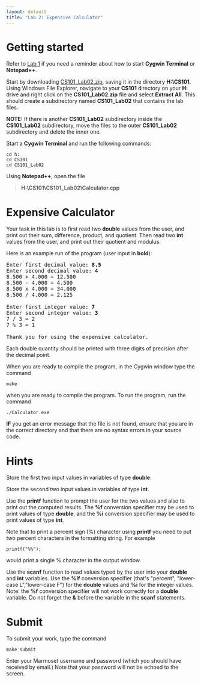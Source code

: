 ```yaml
---
layout: default
title: "Lab 2: Expensive Calculator"
---
```


Getting started
===============

Refer to [Lab 1](lab01.html) if you need a reminder about how to start **Cygwin Terminal** or **Notepad++**.

Start by downloading [CS101\_Lab02.zip](CS101_Lab02.zip), saving it in the directory **H:\\CS101**. Using Windows File Explorer, navigate to your **CS101** directory on your **H:** drive and right click on the **CS101\_Lab02.zip** file and select **Extract All**. This should create a subdirectory named **CS101\_Lab02** that contains the lab files. 

**NOTE:** If there is another **CS101\_Lab02** subdirectory inside the **CS101\_Lab02** subdirectory, move the files to the outer **CS101\_Lab02** subdirectory and delete the inner one.

Start a **Cygwin Terminal** and run the following commands:

    cd h:
    cd CS101
    cd CS101_Lab02

Using **Notepad++**, open the file

> **H:\\CS101\\CS101\_Lab02\\Calculator.cpp**

Expensive Calculator
====================

Your task in this lab is to first read two **double** values from the user, and print out their sum, difference, product, and quotient. Then read two **int** values from the user, and print out their quotient and modulus.

Here is an example run of the program (user input in **bold**):

<pre>
Enter first decimal value: <b>8.5</b>
Enter second decimal value: <b>4</b>
8.500 + 4.000 = 12.500
8.500 - 4.000 = 4.500
8.500 x 4.000 = 34.000
8.500 / 4.000 = 2.125

Enter first integer value: <b>7</b>
Enter second integer value: <b>3</b>
7 / 3 = 2
7 % 3 = 1

Thank you for using the expensive calculator.
</pre>

Each double quantity should be printed with three digits of precision after the decimal point.

When you are ready to compile the program, in the Cygwin window type the command

    make

when you are ready to compile the program. To run the program, run the command

    ./Calculator.exe

**IF** you get an error message that the file is not found, ensure that you are in the correct directory and that there are no syntax errors in your source code.

Hints
=====

Store the first two input values in variables of type **double**.

Store the second two input values in variables of type **int**.

Use the **printf** function to prompt the user for the two values and also to print out the computed results. The **%f** conversion specifier may be used to print values of type **double**, and the **%i** conversion specifier may be used to print values of type **int**.

Note that to print a percent sign (%) character using **printf** you need to put *two* percent characters in the formatting string. For example

    printf("%%");

would print a single % character in the output window.

Use the **scanf** function to read values typed by the user into your **double** and **int** variables. Use the **%lf** conversion specifier (that's "percent", "lower-case L","lower-case F") for the **double** values and **%i** for the integer values. Note: the **%f** conversion specifier will not work correctly for a **double** variable. Do not forget the **&** before the variable in the **scanf** statements.

Submit
======

To submit your work, type the command

    make submit

Enter your Marmoset username and password (which you should have received by email.) Note that your password will not be echoed to the screen.
